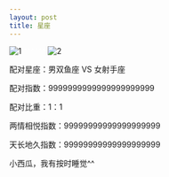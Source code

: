 ```yaml
---
layout: post
title: 星座
---
```

![1](http://leiguo.info/images/shuangyu.png)  <font color="white">^^^^^^</font> ![2](http://leiguo.info/images/sheshou.png)

配对星座：男双鱼座 VS 女射手座

配对指数：9999999999999999999999

配对比重：1：1

两情相悦指数：99999999999999999999

天长地久指数：99999999999999999999

小西瓜，我有按时睡觉^^